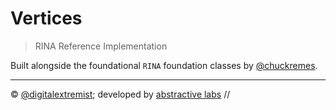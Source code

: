 # Vertices

> RINA Reference Implementation

Built alongside the foundational `RINA` foundation classes by [@chuckremes](https://github.com/chuckremes).


---

&copy; [@digitalextremist](https://github.com/digitalextremist); developed by [abstractive labs](https://github.com/abstractive) //
